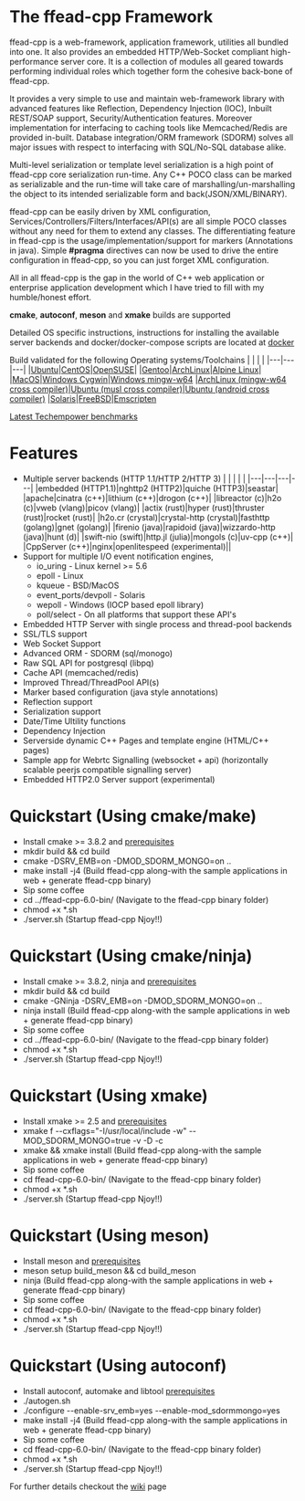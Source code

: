 # The ffead-cpp Framework

ffead-cpp is a web-framework, application framework, utilities all bundled into one. 
It also provides an embedded HTTP/Web-Socket compliant high-performance server core. 
It is a collection of modules all geared towards performing individual roles which together form the cohesive back-bone of ffead-cpp.

It provides a very simple to use and maintain web-framework library with advanced features like Reflection, Dependency Injection (IOC),
Inbuilt REST/SOAP support, Security/Authentication features. Moreover implementation for interfacing to caching tools like 
Memcached/Redis are provided in-built. 
Database integration/ORM framework (SDORM) solves all major issues with respect to interfacing with SQL/No-SQL database alike.

Multi-level serialization or template level serialization is a high point of ffead-cpp core serialization run-time. Any C++ POCO class
can be marked as serializable and the run-time will take care of marshalling/un-marshalling the object to its intended serializable form
and back(JSON/XML/BINARY).

ffead-cpp can be easily driven by XML configuration, Services/Controllers/Filters/Interfaces/API(s) are all simple POCO classes without
any need for them to extend any classes. 
The differentiating feature in ffead-cpp is the usage/implementation/support for markers (Annotations in java). Simple **#pragma**
directives can now be used to drive the entire configuration in ffead-cpp, so you can just forget XML configuration.

All in all ffead-cpp is the gap in the world of C++ web application or enterprise application development which I have tried to fill
with my humble/honest effort.

**cmake**, **autoconf**, **meson** and **xmake** builds are supported

Detailed OS specific instructions, instructions for installing the available server backends and docker/docker-compose scripts are located at [docker](https://github.com/sumeetchhetri/ffead-cpp/tree/master/docker)

Build validated for the following Operating systems/Toolchains
|   |   |   |
|---|---|---|
|[Ubuntu](https://github.com/sumeetchhetri/ffead-cpp/tree/master/docker/os-based/DockerFile-UbuntuBionic-x64-ffead-cpp-6.0)|[CentOS](https://github.com/sumeetchhetri/ffead-cpp/tree/master/docker/os-based/DockerFile-Centos7-x64-ffead-cpp)|[OpenSUSE](https://github.com/sumeetchhetri/ffead-cpp/tree/master/docker/os-based/DockerFile-OpenSuseTumbleweed-x64-ffead-cpp)|
|[Gentoo](https://github.com/sumeetchhetri/ffead-cpp/tree/master/docker/os-based/DockerFile-Gentoo-x64-ffead-cpp-6.0)|[ArchLinux](https://github.com/sumeetchhetri/ffead-cpp/tree/master/docker/os-based/DockerFile-ArchLinux-x64-ffead-cpp)|[Alpine Linux](https://github.com/sumeetchhetri/ffead-cpp/tree/master/docker/os-based/DockerFile-Alpine-x64-ffead-cpp)|
|[MacOS](https://github.com/sumeetchhetri/ffead-cpp/tree/master/.github/workflows/ci-macos.yml)|[Windows Cygwin](https://github.com/sumeetchhetri/ffead-cpp/tree/master/.github/workflows/ci-win-cygwin.yml)|[Windows mingw-w64](https://github.com/sumeetchhetri/ffead-cpp/tree/master/.github/workflows/ci-win-mingw.yml)
|[ArchLinux (mingw-w64 cross compiler)](https://github.com/sumeetchhetri/ffead-cpp/tree/master/docker/DockerFile-cross-archlinux-mingw64)|[Ubuntu (musl cross compiler)](https://github.com/sumeetchhetri/ffead-cpp/tree/master/docker/DockerFile-cross-musl)|[Ubuntu (android cross compiler)](https://github.com/sumeetchhetri/ffead-cpp/tree/master/docker/DockerFile-cross-android)
|[Solaris](https://github.com/sumeetchhetri/ffead-cpp/tree/master/vagrant/solaris)|[FreeBSD](https://github.com/sumeetchhetri/ffead-cpp/tree/master/vagrant/freebsd)|[Emscripten](https://github.com/sumeetchhetri/ffead-cpp/tree/master/lang-server-backends/javascript)


[Latest Techempower benchmarks](https://www.techempower.com/benchmarks/#section=data-r20&hw=ph&test=composite)

Features
==========
- Multiple server backends (HTTP 1.1/HTTP 2/HTTP 3)
    |   |   |   |   |
    |---|---|---|---|
    |embedded (HTTP1.1)|nghttp2 (HTTP2)|quiche (HTTP3)|seastar|
    |apache|cinatra (c++)|lithium (c++)|drogon (c++)|
    |libreactor \(c\)|h2o \(c\)|vweb (vlang)|picov (vlang)|
    |actix (rust)|hyper (rust)|thruster (rust)|rocket (rust)|
    |h2o\.cr (crystal)|crystal-http (crystal)|fasthttp (golang)|gnet (golang)|
    |firenio (java)|rapidoid (java)|wizzardo-http (java)|hunt (d)|
    |swift-nio (swift)|http.jl (julia)|mongols \(c\)|uv-cpp (c++)|
    |CppServer (c++)|nginx|openlitespeed (experimental)||
- Support for multiple I/O event notification engines,
	- io_uring - Linux kernel >= 5.6
	- epoll - Linux
	- kqueue - BSD/MacOS
	- event_ports/devpoll - Solaris
	- wepoll - Windows (IOCP based epoll library)
	- poll/select - On all platforms that support these API's
- Embedded HTTP Server with single process and thread-pool backends
- SSL/TLS support
- Web Socket Support
- Advanced ORM - SDORM (sql/monogo)
- Raw SQL API for postgresql (libpq)
- Cache API (memcached/redis)
- Improved Thread/ThreadPool API(s)
- Marker based configuration (java style annotations)
- Reflection support
- Serialization support
- Date/Time Ultility functions
- Dependency Injection
- Serverside dynamic C++ Pages and template engine (HTML/C++ pages)
- Sample app for Webrtc Signalling (websocket + api) (horizontally scalable peerjs compatible signalling server)
- Embedded HTTP2.0 Server support (experimental)

Quickstart (Using cmake/make)
===========
- Install cmake >= 3.8.2 and [prerequisites](https://github.com/sumeetchhetri/ffead-cpp/wiki/Prerequisites)
- mkdir build && cd build
- cmake -DSRV_EMB=on -DMOD_SDORM_MONGO=on ..
- make install -j4 (Build ffead-cpp along-with the sample applications in web + generate ffead-cpp binary)
- Sip some coffee
- cd ../ffead-cpp-6.0-bin/ (Navigate to the ffead-cpp binary folder)
- chmod +x *.sh
- ./server.sh (Startup ffead-cpp Njoy!!)

Quickstart (Using cmake/ninja)
===========
- Install cmake >= 3.8.2, ninja and [prerequisites](https://github.com/sumeetchhetri/ffead-cpp/wiki/Prerequisites)
- mkdir build && cd build
- cmake -GNinja -DSRV_EMB=on -DMOD_SDORM_MONGO=on ..
- ninja install (Build ffead-cpp along-with the sample applications in web + generate ffead-cpp binary)
- Sip some coffee
- cd ../ffead-cpp-6.0-bin/ (Navigate to the ffead-cpp binary folder)
- chmod +x *.sh
- ./server.sh (Startup ffead-cpp Njoy!!)

Quickstart (Using xmake)
===========
- Install xmake >= 2.5 and [prerequisites](https://github.com/sumeetchhetri/ffead-cpp/wiki/Prerequisites)
- xmake f --cxflags="-I/usr/local/include -w" --MOD_SDORM_MONGO=true -v -D -c
- xmake && xmake install (Build ffead-cpp along-with the sample applications in web + generate ffead-cpp binary)
- Sip some coffee
- cd ffead-cpp-6.0-bin/ (Navigate to the ffead-cpp binary folder)
- chmod +x *.sh
- ./server.sh (Startup ffead-cpp Njoy!!)

Quickstart (Using meson)
===========
- Install meson and [prerequisites](https://github.com/sumeetchhetri/ffead-cpp/wiki/Prerequisites)
- meson setup build_meson && cd build_meson
- ninja (Build ffead-cpp along-with the sample applications in web + generate ffead-cpp binary)
- Sip some coffee
- cd ffead-cpp-6.0-bin/ (Navigate to the ffead-cpp binary folder)
- chmod +x *.sh
- ./server.sh (Startup ffead-cpp Njoy!!)

Quickstart (Using autoconf)
===========
- Install autoconf, automake and libtool [prerequisites](https://github.com/sumeetchhetri/ffead-cpp/wiki/Prerequisites)
- ./autogen.sh
- ./configure --enable-srv_emb=yes --enable-mod_sdormmongo=yes
- make install -j4 (Build ffead-cpp along-with the sample applications in web + generate ffead-cpp binary)
- Sip some coffee
- cd ffead-cpp-6.0-bin/ (Navigate to the ffead-cpp binary folder)
- chmod +x *.sh
- ./server.sh (Startup ffead-cpp Njoy!!)

For further details checkout the [wiki](https://github.com/sumeetchhetri/ffead-cpp/wiki) page 
